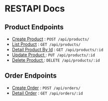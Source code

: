 # RESTAPI Docs

## Product Endpoints

- [Create Product](product/post.md) : `POST /api/products/`
- [List Product](product/get.md) : `GET /api/products/`
- [Detail Product By Id](product/get-detail.md) : `GET /api/products/:id`
- [Update Product ](product/put.md) : `PUT /api/products/:id`
- [Delete Product ](product/delete.md) : `DELETE /api/products/:id`

## Order Endpoints

- [Create Order](order/post.md) : `POST /api/orders/`
- [Detail Order](order/get.md) : `GET /api/orders/:id`
